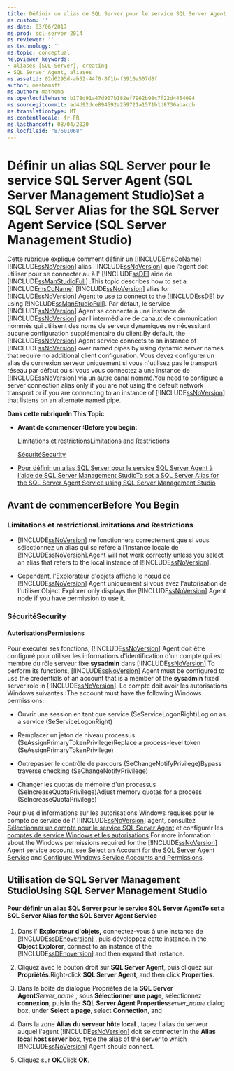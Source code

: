 ```yaml
---
title: Définir un alias de SQL Server pour le service SQL Server Agent (SQL Server Management Studio) | Microsoft Docs
ms.custom: ''
ms.date: 03/06/2017
ms.prod: sql-server-2014
ms.reviewer: ''
ms.technology: ''
ms.topic: conceptual
helpviewer_keywords:
- aliases [SQL Server], creating
- SQL Server Agent, aliases
ms.assetid: 02d6295d-ab52-44f0-8f1b-f3910a507d8f
author: mashamsft
ms.author: mathoma
ms.openlocfilehash: b178d91a47d907b182ef7962b98c7f22d4454094
ms.sourcegitcommit: ad4d92dce894592a259721a1571b1d8736abacdb
ms.translationtype: MT
ms.contentlocale: fr-FR
ms.lasthandoff: 08/04/2020
ms.locfileid: "87601068"
---
```

# <a name="set-a-sql-server-alias-for-the-sql-server-agent-service-sql-server-management-studio"></a><span data-ttu-id="f0b7f-102">Définir un alias SQL Server pour le service SQL Server Agent (SQL Server Management Studio)</span><span class="sxs-lookup"><span data-stu-id="f0b7f-102">Set a SQL Server Alias for the SQL Server Agent Service (SQL Server Management Studio)</span></span>
  <span data-ttu-id="f0b7f-103">Cette rubrique explique comment définir un [!INCLUDE[msCoName](../includes/msconame-md.md)] [!INCLUDE[ssNoVersion](../includes/ssnoversion-md.md)] alias [!INCLUDE[ssNoVersion](../includes/ssnoversion-md.md)] que l’agent doit utiliser pour se connecter au à l' [!INCLUDE[ssDE](../includes/ssde-md.md)] aide de [!INCLUDE[ssManStudioFull](../includes/ssmanstudiofull-md.md)] .</span><span class="sxs-lookup"><span data-stu-id="f0b7f-103">This topic describes how to set a [!INCLUDE[msCoName](../includes/msconame-md.md)] [!INCLUDE[ssNoVersion](../includes/ssnoversion-md.md)] alias for [!INCLUDE[ssNoVersion](../includes/ssnoversion-md.md)] Agent to use to connect to the [!INCLUDE[ssDE](../includes/ssde-md.md)] by using [!INCLUDE[ssManStudioFull](../includes/ssmanstudiofull-md.md)].</span></span> <span data-ttu-id="f0b7f-104">Par défaut, le service [!INCLUDE[ssNoVersion](../includes/ssnoversion-md.md)] Agent se connecte à une instance de [!INCLUDE[ssNoVersion](../includes/ssnoversion-md.md)] par l'intermédiaire de canaux de communication nommés qui utilisent des noms de serveur dynamiques ne nécessitant aucune configuration supplémentaire du client.</span><span class="sxs-lookup"><span data-stu-id="f0b7f-104">By default, the [!INCLUDE[ssNoVersion](../includes/ssnoversion-md.md)] Agent service connects to an instance of [!INCLUDE[ssNoVersion](../includes/ssnoversion-md.md)] over named pipes by using dynamic server names that require no additional client configuration.</span></span> <span data-ttu-id="f0b7f-105">Vous devez configurer un alias de connexion serveur uniquement si vous n'utilisez pas le transport réseau par défaut ou si vous vous connectez à une instance de [!INCLUDE[ssNoVersion](../includes/ssnoversion-md.md)] via un autre canal nommé.</span><span class="sxs-lookup"><span data-stu-id="f0b7f-105">You need to configure a server connection alias only if you are not using the default network transport or if you are connecting to an instance of [!INCLUDE[ssNoVersion](../includes/ssnoversion-md.md)] that listens on an alternate named pipe.</span></span>  
  
 <span data-ttu-id="f0b7f-106">**Dans cette rubrique**</span><span class="sxs-lookup"><span data-stu-id="f0b7f-106">**In This Topic**</span></span>  
  
-   <span data-ttu-id="f0b7f-107">**Avant de commencer :**</span><span class="sxs-lookup"><span data-stu-id="f0b7f-107">**Before you begin:**</span></span>  
  
     [<span data-ttu-id="f0b7f-108">Limitations et restrictions</span><span class="sxs-lookup"><span data-stu-id="f0b7f-108">Limitations and Restrictions</span></span>](#Restrictions)  
  
     [<span data-ttu-id="f0b7f-109">Sécurité</span><span class="sxs-lookup"><span data-stu-id="f0b7f-109">Security</span></span>](#Security)  
  
-   [<span data-ttu-id="f0b7f-110">Pour définir un alias SQL Server pour le service SQL Server Agent à l'aide de SQL Server Management Studio</span><span class="sxs-lookup"><span data-stu-id="f0b7f-110">To set a SQL Server Alias for the SQL Server Agent Service using SQL Server Management Studio</span></span>](#SSMSProcedure)  
  
##  <a name="before-you-begin"></a><a name="BeforeYouBegin"></a> <span data-ttu-id="f0b7f-111">Avant de commencer</span><span class="sxs-lookup"><span data-stu-id="f0b7f-111">Before You Begin</span></span>  
  
###  <a name="limitations-and-restrictions"></a><a name="Restrictions"></a> <span data-ttu-id="f0b7f-112">Limitations et restrictions</span><span class="sxs-lookup"><span data-stu-id="f0b7f-112">Limitations and Restrictions</span></span>  
  
-   [!INCLUDE[ssNoVersion](../includes/ssnoversion-md.md)] <span data-ttu-id="f0b7f-113">ne fonctionnera correctement que si vous sélectionnez un alias qui se réfère à l'instance locale de [!INCLUDE[ssNoVersion](../includes/ssnoversion-md.md)].</span><span class="sxs-lookup"><span data-stu-id="f0b7f-113">Agent will not work correctly unless you select an alias that refers to the local instance of [!INCLUDE[ssNoVersion](../includes/ssnoversion-md.md)].</span></span>  
  
-   <span data-ttu-id="f0b7f-114">Cependant, l'Explorateur d'objets affiche le nœud de [!INCLUDE[ssNoVersion](../includes/ssnoversion-md.md)] Agent uniquement si vous avez l'autorisation de l'utiliser.</span><span class="sxs-lookup"><span data-stu-id="f0b7f-114">Object Explorer only displays the [!INCLUDE[ssNoVersion](../includes/ssnoversion-md.md)] Agent node if you have permission to use it.</span></span>  
  
###  <a name="security"></a><a name="Security"></a> <span data-ttu-id="f0b7f-115">Sécurité</span><span class="sxs-lookup"><span data-stu-id="f0b7f-115">Security</span></span>  
  
####  <a name="permissions"></a><a name="Permissions"></a> <span data-ttu-id="f0b7f-116">Autorisations</span><span class="sxs-lookup"><span data-stu-id="f0b7f-116">Permissions</span></span>  
 <span data-ttu-id="f0b7f-117">Pour exécuter ses fonctions, [!INCLUDE[ssNoVersion](../includes/ssnoversion-md.md)] Agent doit être configuré pour utiliser les informations d'identification d'un compte qui est membre du rôle serveur fixe **sysadmin** dans [!INCLUDE[ssNoVersion](../includes/ssnoversion-md.md)].</span><span class="sxs-lookup"><span data-stu-id="f0b7f-117">To perform its functions, [!INCLUDE[ssNoVersion](../includes/ssnoversion-md.md)] Agent must be configured to use the credentials of an account that is a member of the **sysadmin** fixed server role in [!INCLUDE[ssNoVersion](../includes/ssnoversion-md.md)].</span></span> <span data-ttu-id="f0b7f-118">Le compte doit avoir les autorisations Windows suivantes :</span><span class="sxs-lookup"><span data-stu-id="f0b7f-118">The account must have the following Windows permissions:</span></span>  
  
-   <span data-ttu-id="f0b7f-119">Ouvrir une session en tant que service (SeServiceLogonRight)</span><span class="sxs-lookup"><span data-stu-id="f0b7f-119">Log on as a service (SeServiceLogonRight)</span></span>  
  
-   <span data-ttu-id="f0b7f-120">Remplacer un jeton de niveau processus (SeAssignPrimaryTokenPrivilege)</span><span class="sxs-lookup"><span data-stu-id="f0b7f-120">Replace a process-level token (SeAssignPrimaryTokenPrivilege)</span></span>  
  
-   <span data-ttu-id="f0b7f-121">Outrepasser le contrôle de parcours (SeChangeNotifyPrivilege)</span><span class="sxs-lookup"><span data-stu-id="f0b7f-121">Bypass traverse checking (SeChangeNotifyPrivilege)</span></span>  
  
-   <span data-ttu-id="f0b7f-122">Changer les quotas de mémoire d'un processus (SeIncreaseQuotaPrivilege)</span><span class="sxs-lookup"><span data-stu-id="f0b7f-122">Adjust memory quotas for a process (SeIncreaseQuotaPrivilege)</span></span>  
  
 <span data-ttu-id="f0b7f-123">Pour plus d’informations sur les autorisations Windows requises pour le compte de service de l' [!INCLUDE[ssNoVersion](../includes/ssnoversion-md.md)] agent, consultez [Sélectionner un compte pour le service SQL Server Agent](../ssms/agent/select-an-account-for-the-sql-server-agent-service.md) et configurer les [comptes de service Windows et les autorisations](configure-windows/configure-windows-service-accounts-and-permissions.md).</span><span class="sxs-lookup"><span data-stu-id="f0b7f-123">For more information about the Windows permissions required for the [!INCLUDE[ssNoVersion](../includes/ssnoversion-md.md)] Agent service account, see [Select an Account for the SQL Server Agent Service](../ssms/agent/select-an-account-for-the-sql-server-agent-service.md) and [Configure Windows Service Accounts and Permissions](configure-windows/configure-windows-service-accounts-and-permissions.md).</span></span>  
  
##  <a name="using-sql-server-management-studio"></a><a name="SSMSProcedure"></a> <span data-ttu-id="f0b7f-124">Utilisation de SQL Server Management Studio</span><span class="sxs-lookup"><span data-stu-id="f0b7f-124">Using SQL Server Management Studio</span></span>  
  
#### <a name="to-set-a-sql-server-alias-for-the-sql-server-agent-service"></a><span data-ttu-id="f0b7f-125">Pour définir un alias SQL Server pour le service SQL Server Agent</span><span class="sxs-lookup"><span data-stu-id="f0b7f-125">To set a SQL Server Alias for the SQL Server Agent Service</span></span>  
  
1.  <span data-ttu-id="f0b7f-126">Dans l' **Explorateur d'objets,** connectez-vous à une instance de [!INCLUDE[ssDEnoversion](../includes/ssdenoversion-md.md)] , puis développez cette instance.</span><span class="sxs-lookup"><span data-stu-id="f0b7f-126">In the **Object Explorer**, connect to an instance of the [!INCLUDE[ssDEnoversion](../includes/ssdenoversion-md.md)] and then expand that instance.</span></span>  
  
2.  <span data-ttu-id="f0b7f-127">Cliquez avec le bouton droit sur **SQL Server Agent**, puis cliquez sur **Propriétés**.</span><span class="sxs-lookup"><span data-stu-id="f0b7f-127">Right-click **SQL Server Agent**, and then click **Properties**.</span></span>  
  
3.  <span data-ttu-id="f0b7f-128">Dans la boîte de dialogue Propriétés de la **SQL Server Agent**_Server_name_ , sous **Sélectionner une page**, sélectionnez **connexion**, puis</span><span class="sxs-lookup"><span data-stu-id="f0b7f-128">In the **SQL Server Agent Properties**_server_name_ dialog box, under **Select a page**, select **Connection**, and</span></span>  
  
4.  <span data-ttu-id="f0b7f-129">Dans la zone **Alias du serveur hôte local** , tapez l'alias du serveur auquel l'agent [!INCLUDE[ssNoVersion](../includes/ssnoversion-md.md)] doit se connecter.</span><span class="sxs-lookup"><span data-stu-id="f0b7f-129">In the **Alias local host server** box, type the alias of the server to which [!INCLUDE[ssNoVersion](../includes/ssnoversion-md.md)] Agent should connect.</span></span>  
  
5.  <span data-ttu-id="f0b7f-130">Cliquez sur **OK**.</span><span class="sxs-lookup"><span data-stu-id="f0b7f-130">Click **OK**.</span></span>  
  
  
